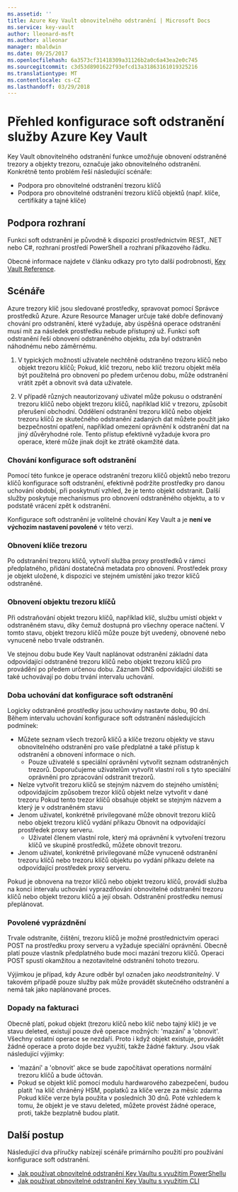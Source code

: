 ```yaml
---
ms.assetid: ''
title: Azure Key Vault obnovitelného odstranění | Microsoft Docs
ms.service: key-vault
author: lleonard-msft
ms.author: alleonar
manager: mbaldwin
ms.date: 09/25/2017
ms.openlocfilehash: 6a3573cf31418309a31126b2a0c6a43ea2e0c745
ms.sourcegitcommit: c3d53d8901622f93efcd13a31863161019325216
ms.translationtype: MT
ms.contentlocale: cs-CZ
ms.lasthandoff: 03/29/2018
---
```

# <a name="azure-key-vault-soft-delete-overview"></a>Přehled konfigurace soft odstranění služby Azure Key Vault

Key Vault obnovitelného odstranění funkce umožňuje obnovení odstraněné trezory a objekty trezoru, označuje jako obnovitelného odstranění. Konkrétně tento problém řeší následující scénáře:

- Podpora pro obnovitelné odstranění trezoru klíčů
- Podpora pro obnovitelné odstranění trezoru klíčů objektů (např. klíče, certifikáty a tajné klíče)

## <a name="supporting-interfaces"></a>Podpora rozhraní

Funkci soft odstranění je původně k dispozici prostřednictvím REST, .NET nebo C#, rozhraní prostředí PowerShell a rozhraní příkazového řádku.

Obecné informace najdete v článku odkazy pro tyto další podrobnosti, [Key Vault Reference](https://docs.microsoft.com/azure/key-vault/).

## <a name="scenarios"></a>Scénáře

Azure trezory klíč jsou sledované prostředky, spravovat pomocí Správce prostředků Azure. Azure Resource Manager určuje také dobře definovaný chování pro odstranění, které vyžaduje, aby úspěšná operace odstranění musí mít za následek prostředku nebude přístupný už. Funkci soft odstranění řeší obnovení odstraněného objektu, zda byl odstraněn náhodnému nebo záměrnému.

1. V typických možností uživatele nechtěně odstraněno trezoru klíčů nebo objekt trezoru klíčů; Pokud, klíč trezoru, nebo klíč trezoru objekt měla být použitelná pro obnovení po předem určenou dobu, může odstranění vrátit zpět a obnovit svá data uživatele.

2. V případě různých neautorizovaný uživatel může pokusu o odstranění trezoru klíčů nebo objekt trezoru klíčů, například klíč v trezoru, způsobit přerušení obchodní. Oddělení odstranění trezoru klíčů nebo objekt trezoru klíčů ze skutečného odstranění zadaných dat můžete použít jako bezpečnostní opatření, například omezení oprávnění k odstranění dat na jiný důvěryhodné role. Tento přístup efektivně vyžaduje kvora pro operace, které může jinak dojít ke ztrátě okamžité data.

### <a name="soft-delete-behavior"></a>Chování konfigurace soft odstranění

Pomocí této funkce je operace odstranění trezoru klíčů objektů nebo trezoru klíčů konfigurace soft odstranění, efektivně podržíte prostředky pro danou uchování období, při poskytnutí vzhled, že je tento objekt odstranit. Další služby poskytuje mechanismus pro obnovení odstraněného objektu, a to v podstatě vrácení zpět k odstranění. 

Konfigurace soft odstranění je volitelné chování Key Vault a je **není ve výchozím nastavení povolené** v této verzi. 

### <a name="key-vault-recovery"></a>Obnovení klíče trezoru

Po odstranění trezoru klíčů, vytvoří služba proxy prostředků v rámci předplatného, přidání dostatečná metadata pro obnovení. Prostředek proxy je objekt uložené, k dispozici ve stejném umístění jako trezor klíčů odstraněné. 

### <a name="key-vault-object-recovery"></a>Obnovení objektu trezoru klíčů

Při odstraňování objekt trezoru klíčů, například klíč, službu umístí objekt v odstraněném stavu, díky čemuž dostupná pro všechny operace načtení. V tomto stavu, objekt trezoru klíčů může pouze být uvedený, obnovené nebo vynuceně nebo trvale odstraněn. 

Ve stejnou dobu bude Key Vault naplánovat odstranění základní data odpovídající odstraněné trezoru klíčů nebo objekt trezoru klíčů pro provádění po předem určenou dobu. Záznam DNS odpovídající úložišti se také uchovávají po dobu trvání intervalu uchování.

### <a name="soft-delete-retention-period"></a>Doba uchování dat konfigurace soft odstranění

Logicky odstraněné prostředky jsou uchovány nastavte dobu, 90 dní. Během intervalu uchování konfigurace soft odstranění následujících podmínek:

- Můžete seznam všech trezorů klíčů a klíče trezoru objekty ve stavu obnovitelného odstranění pro vaše předplatné a také přístup k odstranění a obnovení informace o nich.
    - Pouze uživatelé s speciální oprávnění vytvořit seznam odstraněných trezorů. Doporučujeme uživatelům vytvořit vlastní roli s tyto speciální oprávnění pro zpracování odstranit trezorů.
- Nelze vytvořit trezoru klíčů se stejným názvem do stejného umístění; odpovídajícím způsobem trezor klíčů objekt nelze vytvořit v dané trezoru Pokud tento trezor klíčů obsahuje objekt se stejným názvem a který je v odstraněném stavu 
- Jenom uživatel, konkrétně privilegované může obnovit trezoru klíčů nebo objekt trezoru klíčů vydání příkazu Obnovit na odpovídající prostředek proxy serveru.
    - Uživatel členem vlastní role, který má oprávnění k vytvoření trezoru klíčů ve skupině prostředků, můžete obnovit trezoru.
- Jenom uživatel, konkrétně privilegované může vynuceně odstranění trezoru klíčů nebo trezoru klíčů objektu po vydání příkazu delete na odpovídající prostředek proxy serveru.

Pokud je obnovena na trezor klíčů nebo objekt trezoru klíčů, provádí služba na konci intervalu uchování vyprazdňování obnovitelné odstranění trezoru klíčů nebo objekt trezoru klíčů a její obsah. Odstranění prostředku nemusí přeplánovat.

### <a name="permitted-purge"></a>Povolené vyprázdnění

Trvale odstraníte, čištění, trezoru klíčů je možné prostřednictvím operaci POST na prostředku proxy serveru a vyžaduje speciální oprávnění. Obecně platí pouze vlastník předplatného bude moci mazání trezoru klíčů. Operaci POST spustí okamžitou a nezotavitelné odstranění tohoto trezoru. 

Výjimkou je případ, kdy Azure odběr byl označen jako *neodstranitelný*. V takovém případě pouze služby pak může provádět skutečného odstranění a nemá tak jako naplánované proces. 

### <a name="billing-implications"></a>Dopady na fakturaci

Obecně platí, pokud objekt (trezoru klíčů nebo klíč nebo tajný klíč) je ve stavu deleted, existují pouze dvě operace možných: 'mazání' a 'obnovit'. Všechny ostatní operace se nezdaří. Proto i když objekt existuje, provádět žádné operace a proto dojde bez využití, takže žádné faktury. Jsou však následující výjimky:

- 'mazání' a 'obnovit' akce se bude započítávat operations normální trezoru klíčů a bude účtován.
- Pokud se objekt klíč pomocí modulu hardwarového zabezpečení, budou platit 'na klíč chráněný HSM, poplatků za klíče verze za měsíc zdarma Pokud klíče verze byla použita v posledních 30 dnů. Poté vzhledem k tomu, že objekt je ve stavu deleted, můžete provést žádné operace, proti, takže bezplatně budou platit.

## <a name="next-steps"></a>Další postup

Následující dva příručky nabízejí scénáře primárního použití pro používání konfigurace soft odstranění.

- [Jak používat obnovitelné odstranění Key Vaultu s využitím PowerShellu](key-vault-soft-delete-powershell.md) 
- [Jak používat obnovitelné odstranění Key Vaultu s využitím CLI](key-vault-soft-delete-cli.md)

